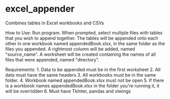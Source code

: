 # excel_appender
Combines tables in Excel workbooks and CSVs

How to Use:
    Run program. When prompted, select multiple files 
    with tables that you wish to append together. The 
    tables will be appended onto each other in one 
    workbook named appendedBook.xlsx, in the same 
    folder as the files you appended. A rightmost 
    column will be added, named "source_name". A 
    worksheet will be created containing the names 
    of all files that were appended, named "directory".

Requirements:
    1. Data to be appended must be in the first worksheet
    2. All data must have the same headers
    3. All workbooks must be in the same folder.
    4. Workbook named appendedBook.xlsx must not be open
    5. If there is a workbook names appendedBook.xlsx in 
       the folder you're running it, it will be 
       overridden
    6. Must have TkInter, pandas and xlwings
